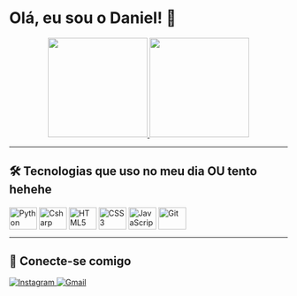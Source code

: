 # Olá, eu sou o Daniel! 👋

<div align="center">
  <a href="https://beacons.ai/SkymerLight">
    <img height="180em" src="https://github-readme-stats.vercel.app/api?username=SkymerLight&show_icons=true&theme=dracula&include_all_commits=true&count_private=true&hide_rank=true"/>
    <img height="180em" src="https://github-readme-stats.vercel.app/api/top-langs/?username=SkymerLight&layout=compact&langs_count=8&theme=dracula&hide_border=true"/>
  </a>
</div>

---

## 🛠️ Tecnologias que uso no meu dia OU tento hehehe

<div style="display: inline_block; margin-top: 20px">
  <img align="center" alt="Python" height="40" width="50" src="https://cdn.jsdelivr.net/gh/devicons/devicon@latest/icons/python/python-original.svg">
  <img align="center" alt="Csharp" height="40" width="50" src="https://cdn.jsdelivr.net/gh/devicons/devicon@latest/icons/csharp/csharp-original.svg">
  <img align="center" alt="HTML5" height="40" width="50" src="https://cdn.jsdelivr.net/gh/devicons/devicon@latest/icons/html5/html5-original.svg">
  <img align="center" alt="CSS3" height="40" width="50" src="https://cdn.jsdelivr.net/gh/devicons/devicon@latest/icons/css3/css3-original.svg">
  <img align="center" alt="JavaScript" height="40" width="50" src="https://cdn.jsdelivr.net/gh/devicons/devicon@latest/icons/javascript/javascript-original.svg">
  <img align="center" alt="Git" height="40" width="50" src="https://cdn.jsdelivr.net/gh/devicons/devicon@latest/icons/git/git-original.svg">
</div>

---

## 📱 Conecte-se comigo

<div> 
  <a href="https://www.instagram.com/danielmeira8" target="_blank">
    <img src="https://img.shields.io/badge/Instagram-E4405F?style=for-the-badge&logo=instagram&logoColor=white" alt="Instagram">
  </a>
  <a href="mailto:daniel.meira.mat@gmail.com" target="_blank">
    <img src="https://img.shields.io/badge/Gmail-D14836?style=for-the-badge&logo=gmail&logoColor=white" alt="Gmail">
  </a>
</div>
